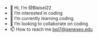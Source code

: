 - 👋 Hi, I’m @Blaisel22
- 👀 I’m interested in coding
- 🌱 I’m currently learning coding
- 💞️ I’m looking to collaborate on coding
- 📫 How to reach me bpl7@geneseo.edu

<!---
Blaisel22/Blaisel22 is a ✨ special ✨ repository because its `README.md` (this file) appears on your GitHub profile.
You can click the Preview link to take a look at your changes.
--->


